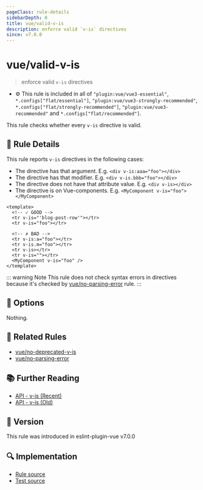 ```yaml
---
pageClass: rule-details
sidebarDepth: 0
title: vue/valid-v-is
description: enforce valid `v-is` directives
since: v7.0.0
---
```


# vue/valid-v-is

> enforce valid `v-is` directives

- :gear: This rule is included in all of `"plugin:vue/vue3-essential"`, `*.configs["flat/essential"]`, `"plugin:vue/vue3-strongly-recommended"`, `*.configs["flat/strongly-recommended"]`, `"plugin:vue/vue3-recommended"` and `*.configs["flat/recommended"]`.

This rule checks whether every `v-is` directive is valid.

## :book: Rule Details

This rule reports `v-is` directives in the following cases:

- The directive has that argument. E.g. `<div v-is:aaa="foo"></div>`
- The directive has that modifier. E.g. `<div v-is.bbb="foo"></div>`
- The directive does not have that attribute value. E.g. `<div v-is></div>`
- The directive is on Vue-components. E.g. `<MyComponent v-is="foo"></MyComponent>`

<eslint-code-block :rules="{'vue/valid-v-is': ['error']}">

```vue
<template>
  <!-- ✓ GOOD -->
  <tr v-is="'blog-post-row'"></tr>
  <tr v-is="foo"></tr>

  <!-- ✗ BAD -->
  <tr v-is:a="foo"></tr>
  <tr v-is.m="foo"></tr>
  <tr v-is></tr>
  <tr v-is=""></tr>
  <MyComponent v-is="foo" />
</template>
```

</eslint-code-block>

::: warning Note
This rule does not check syntax errors in directives because it's checked by [vue/no-parsing-error] rule.
:::

## :wrench: Options

Nothing.

## :couple: Related Rules

- [vue/no-deprecated-v-is]
- [vue/no-parsing-error]

[vue/no-deprecated-v-is]: ./no-deprecated-v-is.md
[vue/no-parsing-error]: ./no-parsing-error.md

## :books: Further Reading

- [API - v-is (Recent)](https://github.com/vuejs/docs/blob/8b4f11a4e94d01c7f1c91a60ceaa5b89d6b6de9f/src/api/built-in-directives.md#v-is-)
- [API - v-is (Old)](https://github.com/vuejs/docs-next/blob/008613756c3d781128d96b64a2d27f7598f8f548/src/api/directives.md#v-is)

## :rocket: Version

This rule was introduced in eslint-plugin-vue v7.0.0

## :mag: Implementation

- [Rule source](https://github.com/vuejs/eslint-plugin-vue/blob/master/lib/rules/valid-v-is.js)
- [Test source](https://github.com/vuejs/eslint-plugin-vue/blob/master/tests/lib/rules/valid-v-is.js)
